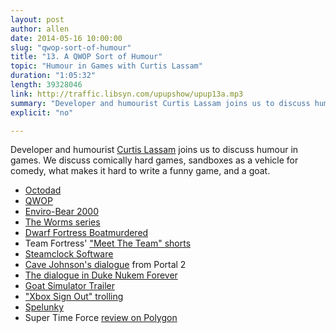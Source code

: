 ```yaml
---
layout: post
author: allen
date: 2014-05-16 10:00:00
slug: "qwop-sort-of-humour"
title: "13. A QWOP Sort of Humour"
topic: "Humour in Games with Curtis Lassam"
duration: "1:05:32"
length: 39328046
link: http://traffic.libsyn.com/upupshow/upup13a.mp3
summary: "Developer and humourist Curtis Lassam joins us to discuss humour in games. We discuss comically hard games, sandboxes as a vehicle for comedy, what makes it hard to write a funny game, and a goat."
explicit: "no"

---
```


Developer and humourist [Curtis Lassam](https://twitter.com/classam) joins us to discuss humour in games. We discuss comically hard games, sandboxes as a vehicle for comedy, what makes it hard to write a funny game, and a goat.

- [Octodad](http://octodadgame.com/)
- [QWOP](http://www.foddy.net/Athletics.html)
- [Enviro-Bear 2000](http://www.enviro-bear.com/)
- [The Worms series][1]
- [Dwarf Fortress Boatmurdered](http://lparchive.org/Dwarf-Fortress-Boatmurdered/)
- Team Fortress' ["Meet The Team" shorts](http://www.teamfortress.com/movies.php)
- [Steamclock Software](http://www.steamclock.com/)
- [Cave Johnson's dialogue](https://www.youtube.com/watch?v=i8glYx2qQx4) from Portal 2
- [The dialogue in Duke Nukem Forever](https://www.youtube.com/watch?v=Xkt3ZTIZczA)
- [Goat Simulator Trailer](https://www.youtube.com/watch?v=dvWGLcdI8o8)
- ["Xbox Sign Out" trolling](https://www.youtube.com/watch?v=mWZLa4AnN5k)
- [Spelunky](http://spelunkyworld.com/)
- Super Time Force [review on Polygon](http://www.polygon.com/2014/5/13/5695860/super-time-force-review)

[1]: http://en.wikipedia.org/wiki/Worms_(series)
